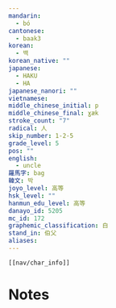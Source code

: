 ```yaml
---
mandarin:
  - bó
cantonese:
  - baak3
korean:
  - 백
korean_native: ""
japanese:
  - HAKU
  - HA
japanese_nanori: ""
vietnamese:
middle_chinese_initial: p
middle_chinese_final: ɣæk
stroke_count: "7"
radical: 人
skip_number: 1-2-5
grade_level: 5
pos: ""
english:
  - uncle
羅馬字: bag
韓文: 박
joyo_level: 高等
hsk_level: ""
hanmun_edu_level: 高等
danayo_id: 5205
mc_id: 172
graphemic_classification: 白
stand_in: 伯父
aliases:
---
```

```meta-bind-embed
[[nav/char_info]]
```

# Notes
